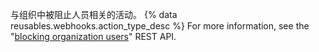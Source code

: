与组织中被阻止人员相关的活动。 {% data reusables.webhooks.action_type_desc %} For more information, see the "[blocking organization users](/rest/reference/orgs#blocking)" REST API.
